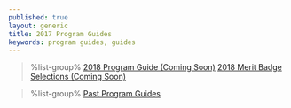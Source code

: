 ```yaml
---
published: true
layout: generic
title: 2017 Program Guides
keywords: program guides, guides
---
```


> %list-group%
> <a href="{{ site.url }}/#" class="list-group-item">2018 Program Guide (Coming Soon)</a>
> <a href="{{ site.url }}/#" class="list-group-item">2018 Merit Badge Selections (Coming Soon)</a>

> %list-group%
> <a href="archive/" class="list-group-item">Past Program Guides</a>
